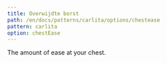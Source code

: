 ```yaml
---
title: Overwijdte borst
path: /en/docs/patterns/carlita/options/chestease
pattern: carlita
option: chestEase
---
```


The amount of ease at your chest.